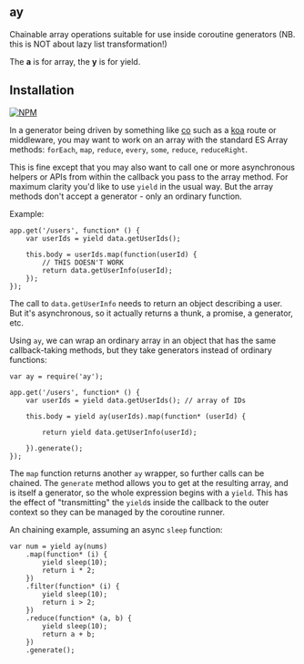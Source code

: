 ## ay

Chainable array operations suitable for use inside coroutine generators (NB. this is NOT about lazy list transformation!)

The **a** is for array, the **y** is for yield.

## Installation

[![NPM](https://nodei.co/npm/ay.png)](https://nodei.co/npm/ay/)

In a generator being driven by something like [co](https://github.com/visionmedia/co) such as a [koa](http://koajs.com) route or middleware, you may want to work on an array with the standard ES Array methods: `forEach`, `map`, `reduce`, `every`, `some`, `reduce`, `reduceRight`.

This is fine except that you may also want to call one or more asynchronous helpers or APIs from within the callback you pass to the array method. For maximum clarity you'd like to use `yield` in the usual way. But the array methods don't accept a generator - only an ordinary function.

Example:

    app.get('/users', function* () {
        var userIds = yield data.getUserIds();
        
        this.body = userIds.map(function(userId) {
            // THIS DOESN'T WORK
            return data.getUserInfo(userId);
        });
    });

The call to `data.getUserInfo` needs to return an object describing a user. But it's asynchronous, so it actually returns a thunk, a promise, a generator, etc.

Using `ay`, we can wrap an ordinary array in an object that has the same callback-taking methods, but they take generators instead of ordinary functions:

    var ay = require('ay');
    
    app.get('/users', function* () {
        var userIds = yield data.getUserIds(); // array of IDs
        
        this.body = yield ay(userIds).map(function* (userId) {
            
            return yield data.getUserInfo(userId);
            
        }).generate();
    });

The `map` function returns another `ay` wrapper, so further calls can be chained. The `generate` method allows you to get at the resulting array, and is itself a generator, so the whole expression begins with a `yield`. This has the effect of "transmitting" the `yield`s inside the callback to the outer context so they can be managed by the coroutine runner.

An chaining example, assuming an async `sleep` function:

    var num = yield ay(nums)
        .map(function* (i) {
            yield sleep(10);
            return i * 2;
        })
        .filter(function* (i) {
            yield sleep(10);
            return i > 2;
        })
        .reduce(function* (a, b) {
            yield sleep(10);
            return a + b;
        })
        .generate();

